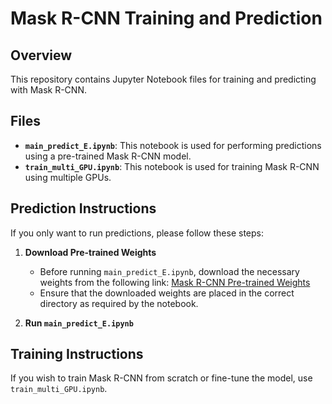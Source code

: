 # Mask R-CNN Training and Prediction

## Overview
This repository contains Jupyter Notebook files for training and predicting with Mask R-CNN.

## Files
- **`main_predict_E.ipynb`**: This notebook is used for performing predictions using a pre-trained Mask R-CNN model.
- **`train_multi_GPU.ipynb`**: This notebook is used for training Mask R-CNN using multiple GPUs.

## Prediction Instructions
If you only want to run predictions, please follow these steps:

1. **Download Pre-trained Weights**
   - Before running `main_predict_E.ipynb`, download the necessary weights from the following link:
     [Mask R-CNN Pre-trained Weights](https://drive.google.com/drive/folders/1pkKcSXHvVtSH8VmLeK8hgB8idwBDMuFR?usp=drive_link)
   - Ensure that the downloaded weights are placed in the correct directory as required by the notebook.

2. **Run `main_predict_E.ipynb`**

## Training Instructions
If you wish to train Mask R-CNN from scratch or fine-tune the model, use `train_multi_GPU.ipynb`.




